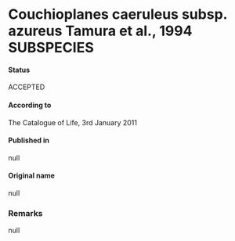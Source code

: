 # Couchioplanes caeruleus subsp. azureus Tamura et al., 1994 SUBSPECIES

#### Status
ACCEPTED

#### According to
The Catalogue of Life, 3rd January 2011

#### Published in
null

#### Original name
null

### Remarks
null